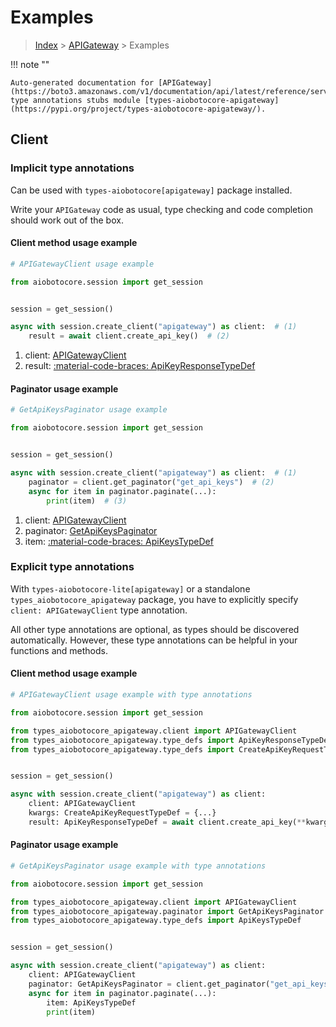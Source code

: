 # Examples

> [Index](../README.md) > [APIGateway](./README.md) > Examples

!!! note ""

    Auto-generated documentation for [APIGateway](https://boto3.amazonaws.com/v1/documentation/api/latest/reference/services/apigateway.html#apigateway)
    type annotations stubs module [types-aiobotocore-apigateway](https://pypi.org/project/types-aiobotocore-apigateway/).

## Client

### Implicit type annotations

Can be used with `types-aiobotocore[apigateway]` package installed.

Write your `APIGateway` code as usual,
type checking and code completion should work out of the box.



#### Client method usage example

```python
# APIGatewayClient usage example

from aiobotocore.session import get_session


session = get_session()

async with session.create_client("apigateway") as client:  # (1)
    result = await client.create_api_key()  # (2)
```

1. client: [APIGatewayClient](./client.md)
2. result: [:material-code-braces: ApiKeyResponseTypeDef](./type_defs.md#apikeyresponsetypedef)



#### Paginator usage example

```python
# GetApiKeysPaginator usage example

from aiobotocore.session import get_session


session = get_session()

async with session.create_client("apigateway") as client:  # (1)
    paginator = client.get_paginator("get_api_keys")  # (2)
    async for item in paginator.paginate(...):
        print(item)  # (3)
```

1. client: [APIGatewayClient](./client.md)
2. paginator: [GetApiKeysPaginator](./paginators.md#getapikeyspaginator)
3. item: [:material-code-braces: ApiKeysTypeDef](./type_defs.md#apikeystypedef)




### Explicit type annotations

With `types-aiobotocore-lite[apigateway]`
or a standalone `types_aiobotocore_apigateway` package, you have to explicitly specify
`client: APIGatewayClient` type annotation.

All other type annotations are optional, as types should be discovered automatically.
However, these type annotations can be helpful in your functions and methods.


#### Client method usage example

```python
# APIGatewayClient usage example with type annotations

from aiobotocore.session import get_session

from types_aiobotocore_apigateway.client import APIGatewayClient
from types_aiobotocore_apigateway.type_defs import ApiKeyResponseTypeDef
from types_aiobotocore_apigateway.type_defs import CreateApiKeyRequestTypeDef


session = get_session()

async with session.create_client("apigateway") as client:
    client: APIGatewayClient
    kwargs: CreateApiKeyRequestTypeDef = {...}
    result: ApiKeyResponseTypeDef = await client.create_api_key(**kwargs)
```



#### Paginator usage example

```python
# GetApiKeysPaginator usage example with type annotations

from aiobotocore.session import get_session

from types_aiobotocore_apigateway.client import APIGatewayClient
from types_aiobotocore_apigateway.paginator import GetApiKeysPaginator
from types_aiobotocore_apigateway.type_defs import ApiKeysTypeDef


session = get_session()

async with session.create_client("apigateway") as client:
    client: APIGatewayClient
    paginator: GetApiKeysPaginator = client.get_paginator("get_api_keys")
    async for item in paginator.paginate(...):
        item: ApiKeysTypeDef
        print(item)
```


